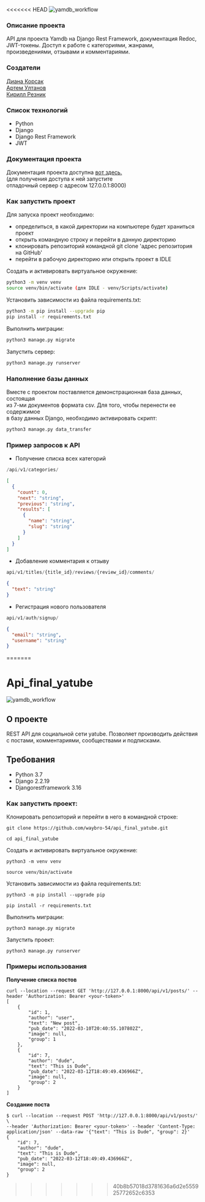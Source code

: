 <<<<<<< HEAD
![yamdb_workflow](https://github.com/WayBro-54/yamdb_final/workflows/yamdb_workflow/badge.svg)

### Описание проекта  

API для проекта Yamdb на Django Rest Framework, документация Redoc, JWT-токены.
Доступ к работе с категориями, жанрами, произведениями, отзывами и комментариями.  

### Создатели

[Диана Корсак](https://github.com/onemi) <br>
[Артем Ултанов](https://github.com/WayBro-54) <br>
[Кирилл Резник](https://github.com/Invictus-7) <br>

### Список технологий
- Python
- Django
- Django Rest Framework
- JWT


### Документация проекта

Документация проекта доступна [вот здесь.](http://127.0.0.1:8000/redoc/) <br>
(для получения доступа к ней запустите<br>
отладочный сервер с адресом 127.0.0.1:8000)


### Как запустить проект  

Для запуска проект необходимо:<br>
- определиться, в какой директории на компьютере будет храниться проект<br>
- открыть командную строку и перейти в данную директорию<br>
- клонировать репозиторий командной git clone 'адрес репозитория на GitHub'<br>
- перейти в рабочую директорию или открыть проект в IDLE<br>

Создать и активировать виртуальное окружение:

```bash
python3 -m venv venv
source venv/bin/activate (для IDLE - venv/Scripts/activate)
```
  
Установить зависимости из файла requirements.txt:

```bash
python3 -m pip install --upgrade pip
pip install -r requirements.txt
```
  
Выполнить миграции:

```bash
python3 manage.py migrate
```
  
Запустить сервер:

```bash
python3 manage.py runserver
```

### Наполнение базы данных

Вместе с проектом поставляется демонстрационная база данных, состоящая<br> 
из 7-ми документов формата csv. Для того, чтобы перенести ее содержимое<br>
в базу данных Django, необходимо активировать скрипт:<br>
```bash
python3 manage.py data_transfer
```

  
### Пример запросов к API  

- Получение списка всех категорий

```python
/api/v1/categories/
```

```json
[
  {
    "count": 0,
    "next": "string",
    "previous": "string",
    "results": [
      {
        "name": "string",
        "slug": "string"
      }
    ]
  }
]
```

- Добавление комментария к отзыву 

```python
api/v1/titles/{title_id}/reviews/{review_id}/comments/
```

```json
{
  "text": "string"
}
```

- Регистрация нового пользователя

```python
api/v1/auth/signup/
```

```json
{
  "email": "string",
  "username": "string"
}
```
=======
# Api_final_yatube
![yamdb_workflow](https://github.com/WayBro-54/yamdb_final/workflows/yamdb_workflow/badge.svg)
## О проекте
REST API для социальной сети yatube.
Позволяет производить действия с постами, комментариями, сообществами и подписками.

## Требования
- Python 3.7 
- Django 2.2.19
- Djangorestframework 3.16

### Как запустить проект:
Клонировать репозиторий и перейти в него в командной строке:
```
git clone https://github.com/waybro-54/api_final_yatube.git
```
```
cd api_final_yatube
```
Cоздать и активировать виртуальное окружение:
```
python3 -m venv venv
```
```
source venv/bin/activate
```
Установить зависимости из файла requirements.txt:
```
python3 -m pip install --upgrade pip
```
```
pip install -r requirements.txt
```
Выполнить миграции:
```
python3 manage.py migrate
```
Запустить проект:
```
python3 manage.py runserver
```
### Примеры использования
**Получение списка постов**
```
curl --location --request GET 'http://127.0.0.1:8000/api/v1/posts/' --header 'Authorization: Bearer <your-token>'
[
    {
        "id": 1,
        "author": "user",
        "text": "New post",
        "pub_date": "2022-03-10T20:40:55.107802Z",
        "image": null,
        "group": 1
    },
    {
        "id": 7,
        "author": "dude",
        "text": "This is Dude",
        "pub_date": "2022-03-12T18:49:49.436966Z",
        "image": null,
        "group": 2
    }
]
```
**Создание поста**
```
$ curl --location --request POST 'http://127.0.0.1:8000/api/v1/posts/' \
--header 'Authorization: Bearer <your-token>' --header 'Content-Type: application/json' --data-raw '{"text": "This is Dude", "group": 2}'
{
    "id": 7,
    "author": "dude",
    "text": "This is Dude",
    "pub_date": "2022-03-12T18:49:49.436966Z",
    "image": null,
    "group": 2
}
```
>>>>>>> 40b8b57018d3781636a6d2e555925772652c6353

